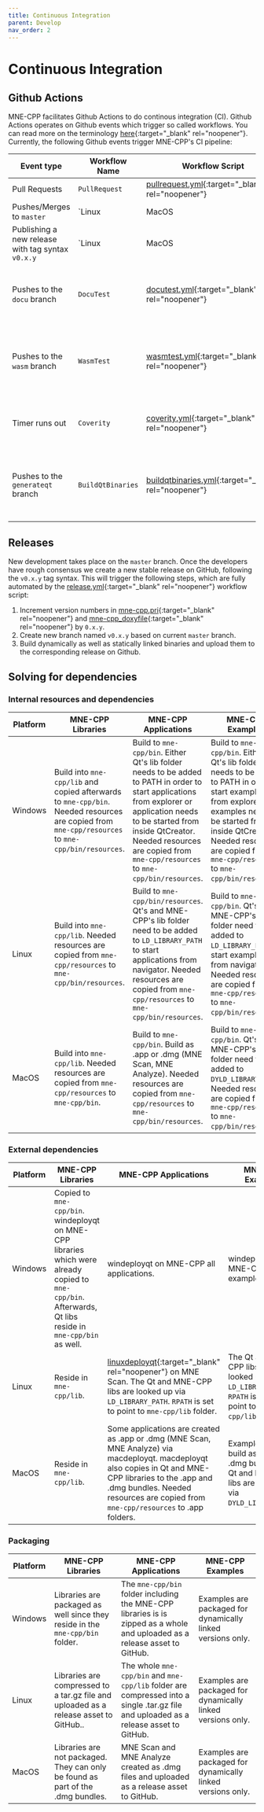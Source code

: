 ```yaml
---
title: Continuous Integration
parent: Develop
nav_order: 2
---
```

# Continuous Integration

## Github Actions

MNE-CPP facilitates Github Actions to do continous integration (CI). Github Actions operates on Github events which trigger so called workflows. You can read more on the terminology [here](https://help.github.com/en/actions/reference){:target="_blank" rel="noopener"}. Currently, the following Github events trigger MNE-CPP's CI pipeline:

| Event type | Workflow Name | Workflow Script | Effect |
| ---------- | ------------- | --------------- | ------ |
| Pull Requests | `PullRequest` | [pullrequest.yml](https://github.com/mne-tools/mne-cpp/blob/master/.github/workflows/pullrequest.yml){:target="_blank" rel="noopener"} | Triggers checks to run on the PR code.| 
| Pushes/Merges to `master` | `Linux|MacOS|Win|WASM` | [release.yml](https://github.com/mne-tools/mne-cpp/blob/master/.github/workflows/release.yml){:target="_blank" rel="noopener"} | Triggers the Development Release binaries to be updated with the most recently pushed changes. This workflow basically follows the idea of nightly builds. |
| Publishing a new release with tag syntax `v0.x.y` | `Linux|MacOS|Win|WASM` | [release.yml](https://github.com/mne-tools/mne-cpp/blob/master/.github/workflows/release.yml){:target="_blank" rel="noopener"} | Triggers stable release processing described in more detail below. |
| Pushes to the `docu` branch | `DocuTest` | [docutest.yml](https://github.com/mne-tools/mne-cpp/blob/master/.github/workflows/docutest.yml){:target="_blank" rel="noopener"} | Creates a new version of the documentation website and makes them accessible via the repository's `gh-pages` branch. |
| Pushes to the `wasm` branch | `WasmTest` | [wasmtest.yml](https://github.com/mne-tools/mne-cpp/blob/master/.github/workflows/wasmtest.yml){:target="_blank" rel="noopener"} | Creates new versions of the WebAssembly capable MNE-CPP applications and makes them accessible via the repository's `gh-pages` branch. |
| Timer runs out | `Coverity` | [coverity.yml](https://github.com/mne-tools/mne-cpp/blob/master/.github/workflows/coverity.yml){:target="_blank" rel="noopener"} | Triggers every two days to run [Coverity](https://scan.coverity.com/projects/mne-tools-mne-cpp){:target="_blank" rel="noopener"} static code analysis tools. |
| Pushes to the `generateqt` branch | `BuildQtBinaries` | [buildqtbinaries.yml](https://github.com/mne-tools/mne-cpp/blob/master/.github/workflows/buildqtbinaries.yml){:target="_blank" rel="noopener"} | Triggers builds of all needed Qt versions and makes them accesible as [artifacts via the Github Actions interface](https://help.github.com/en/actions/configuring-and-managing-workflows/persisting-workflow-data-using-artifacts){:target="_blank" rel="noopener"}. |  

## Releases

New development takes place on the `master` branch. Once the developers have rough consensus we create a new stable release on GitHub, following the `v0.x.y` tag syntax. This will trigger the following steps, which are fully automated by the [release.yml](https://github.com/mne-tools/mne-cpp/blob/master/.github/workflows/release.yml){:target="_blank" rel="noopener"} workflow script:

1. Increment version numbers in [mne-cpp.pri](https://github.com/mne-tools/mne-cpp/blob/master/mne-cpp.pri){:target="_blank" rel="noopener"} and [mne-cpp_doxyfile](https://github.com/mne-tools/mne-cpp/blob/master/doc/doxygen/mne-cpp_doxyfile){:target="_blank" rel="noopener"} by `0.x.y`.
2. Create new branch named `v0.x.y` based on current `master` branch.
3. Build dynamically as well as statically linked binaries and upload them to the corresponding release on Github.

## Solving for dependencies

### Internal resources and dependencies

|Platform                     |MNE-CPP Libraries                       |MNE-CPP Applications                   |MNE-CPP Examples                  |
| --------------------------- | -------------------------------------- | ------------------------------------- | -------------------------------- |
|Windows |Build into `mne-cpp/lib` and copied afterwards to `mne-cpp/bin`. Needed resources are copied from `mne-cpp/resources` to `mne-cpp/bin/resources`. | Build to `mne-cpp/bin`. Either Qt's lib folder needs to be added to PATH in order to start applications from explorer or application needs to be started from inside QtCreator. Needed resources are copied from `mne-cpp/resources` to `mne-cpp/bin/resources`. | Build to ``mne-cpp/bin``. Either Qt's lib folder needs to be added to PATH in order to start examples from explorer or examples needs to be started from inside QtCreator. Needed resources are copied from `mne-cpp/resources` to `mne-cpp/bin/resources`. |
|Linux |Build into `mne-cpp/lib`. Needed resources are copied from `mne-cpp/resources` to `mne-cpp/bin/resources`. | Build to `mne-cpp/bin/resources`. Qt's and MNE-CPP's lib folder need to be added to `LD_LIBRARY_PATH` to start applications from navigator. Needed resources are copied from `mne-cpp/resources` to `mne-cpp/bin/resources`. |Build to `mne-cpp/bin`. Qt's and MNE-CPP's lib folder need to be added to `LD_LIBRARY_PATH` to start examples from navigator. Needed resources are copied from `mne-cpp/resources` to `mne-cpp/bin/resources`. |
|MacOS |Build into `mne-cpp/lib`. Needed resources are copied from `mne-cpp/resources` to `mne-cpp/bin`. | Build to `mne-cpp/bin`. Build as .app or .dmg (MNE Scan, MNE Analyze). Needed resources are copied from `mne-cpp/resources` to `mne-cpp/bin/resources`. | Build to `mne-cpp/bin`. Qt's and MNE-CPP's lib folder need to be added to `DYLD_LIBRARY_PATH`. Needed resources are copied from `mne-cpp/resources` to `mne-cpp/bin/resources`. |

### External dependencies

|Platform                     |MNE-CPP Libraries                       |MNE-CPP Applications                   |MNE-CPP Examples                  |
| --------------------------- | -------------------------------------- | ------------------------------------- | -------------------------------- |
|Windows |Copied to `mne-cpp/bin`. windeployqt on MNE-CPP libraries which were already copied to `mne-cpp/bin`. Afterwards, Qt libs reside in `mne-cpp/bin` as well. | windeployqt on MNE-CPP all applications. | windeployqt on MNE-CPP all examples. |
|Linux |Reside in `mne-cpp/lib`. |[linuxdeployqt](https://github.com/probonopd/linuxdeployqt){:target="_blank" rel="noopener"} on MNE Scan. The Qt and MNE-CPP libs are looked up via `LD_LIBRARY_PATH`. `RPATH` is set to point to `mne-cpp/lib` folder. | The Qt and MNE-CPP libs are looked up via `LD_LIBRARY_PATH`. `RPATH` is set to point to `mne-cpp/lib` folder. |
|MacOS |Reside in `mne-cpp/lib`. |Some applications are created as .app or .dmg (MNE Scan, MNE Analyze) via macdeployqt. macdeployqt also copies in Qt and MNE-CPP libraries to the .app and .dmg bundles. Needed resources are copied from `mne-cpp/resources` to .app folders. | Examples are not build as .app or .dmg bundles. The Qt and MNE-CPP libs are looked up via `DYLD_LIBRARY_PATH`. |

### Packaging

|Platform                     |MNE-CPP Libraries                       |MNE-CPP Applications                   |MNE-CPP Examples                  |
| --------------------------- | -------------------------------------- | ------------------------------------- | -------------------------------- |
|Windows |Libraries are packaged as well since they reside in the `mne-cpp/bin` folder. |The `mne-cpp/bin` folder including the MNE-CPP libraries is is zipped as a whole and uploaded as a release asset to GitHub. | Examples are packaged for dynamically linked versions only. |
|Linux |Libraries are compressed to a tar.gz file and uploaded as a release asset to GitHub.. |The whole `mne-cpp/bin` and `mne-cpp/lib` folder are compressed into a single .tar.gz file and uploaded as a release asset to GitHub. |Examples are packaged for dynamically linked versions only. |
|MacOS |Libraries are not packaged. They can only be found as part of the .dmg bundles. |MNE Scan and MNE Analyze created as .dmg files and uploaded as a release asset to GitHub. |Examples are packaged for dynamically linked versions only. |
